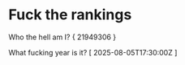 # Fuck the rankings

Who the hell am I?
{ 21949306 }

What fucking year is it?
[ 2025-08-05T17:30:00Z ]
